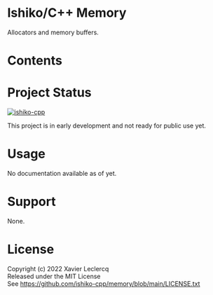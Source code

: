# Ishiko/C++ Memory

Allocators and memory buffers.


# Contents


# Project Status

[![ishiko-cpp](https://circleci.com/gh/ishiko-cpp/memory.svg?style=shield)](https://circleci.com/gh/ishiko-cpp/memory)

This project is in early development and not ready for public use yet. 

# Usage

No documentation available as of yet.

# Support

None.

# License

Copyright (c) 2022 Xavier Leclercq\
Released under the MIT License\
See https://github.com/ishiko-cpp/memory/blob/main/LICENSE.txt
